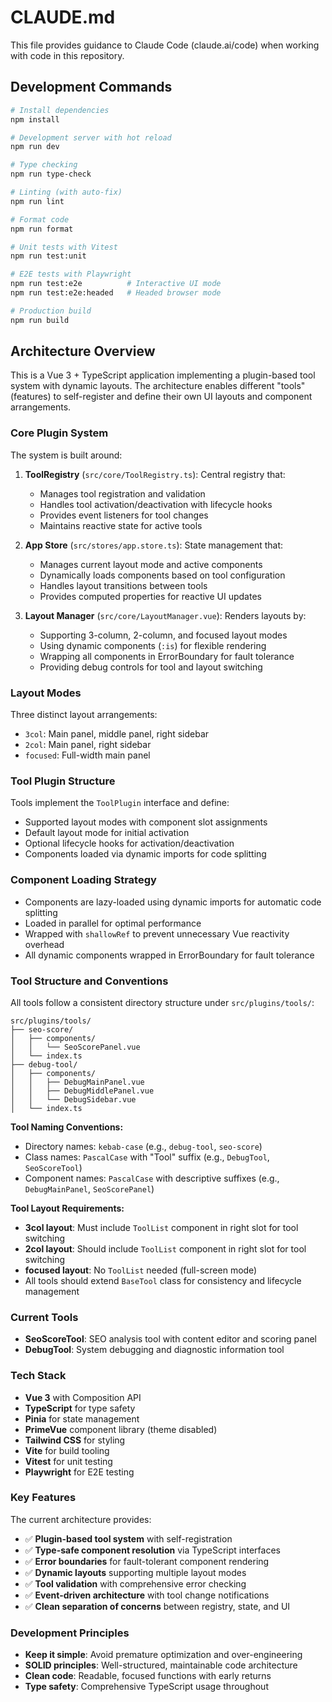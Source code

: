 # CLAUDE.md

This file provides guidance to Claude Code (claude.ai/code) when working with code in this repository.

## Development Commands

```bash
# Install dependencies
npm install

# Development server with hot reload
npm run dev

# Type checking
npm run type-check

# Linting (with auto-fix)
npm run lint

# Format code
npm run format

# Unit tests with Vitest
npm run test:unit

# E2E tests with Playwright
npm run test:e2e          # Interactive UI mode
npm run test:e2e:headed   # Headed browser mode

# Production build
npm run build
```

## Architecture Overview

This is a Vue 3 + TypeScript application implementing a plugin-based tool system with dynamic layouts. The architecture enables different "tools" (features) to self-register and define their own UI layouts and component arrangements.

### Core Plugin System

The system is built around:

1. **ToolRegistry** (`src/core/ToolRegistry.ts`): Central registry that:
   - Manages tool registration and validation
   - Handles tool activation/deactivation with lifecycle hooks
   - Provides event listeners for tool changes
   - Maintains reactive state for active tools

2. **App Store** (`src/stores/app.store.ts`): State management that:
   - Manages current layout mode and active components
   - Dynamically loads components based on tool configuration
   - Handles layout transitions between tools
   - Provides computed properties for reactive UI updates

3. **Layout Manager** (`src/core/LayoutManager.vue`): Renders layouts by:
   - Supporting 3-column, 2-column, and focused layout modes
   - Using dynamic components (`:is`) for flexible rendering
   - Wrapping all components in ErrorBoundary for fault tolerance
   - Providing debug controls for tool and layout switching

### Layout Modes

Three distinct layout arrangements:
- `3col`: Main panel, middle panel, right sidebar
- `2col`: Main panel, right sidebar  
- `focused`: Full-width main panel

### Tool Plugin Structure

Tools implement the `ToolPlugin` interface and define:
- Supported layout modes with component slot assignments
- Default layout mode for initial activation
- Optional lifecycle hooks for activation/deactivation
- Components loaded via dynamic imports for code splitting

### Component Loading Strategy

- Components are lazy-loaded using dynamic imports for automatic code splitting
- Loaded in parallel for optimal performance  
- Wrapped with `shallowRef` to prevent unnecessary Vue reactivity overhead
- All dynamic components wrapped in ErrorBoundary for fault tolerance

### Tool Structure and Conventions

All tools follow a consistent directory structure under `src/plugins/tools/`:

```
src/plugins/tools/
├── seo-score/
│   ├── components/
│   │   └── SeoScorePanel.vue
│   └── index.ts
├── debug-tool/
│   ├── components/
│   │   ├── DebugMainPanel.vue
│   │   ├── DebugMiddlePanel.vue
│   │   └── DebugSidebar.vue
│   └── index.ts
```

**Tool Naming Conventions:**
- Directory names: `kebab-case` (e.g., `debug-tool`, `seo-score`)
- Class names: `PascalCase` with "Tool" suffix (e.g., `DebugTool`, `SeoScoreTool`)
- Component names: `PascalCase` with descriptive suffixes (e.g., `DebugMainPanel`, `SeoScorePanel`)

**Tool Layout Requirements:**
- **3col layout**: Must include `ToolList` component in right slot for tool switching
- **2col layout**: Should include `ToolList` component in right slot for tool switching  
- **focused layout**: No `ToolList` needed (full-screen mode)
- All tools should extend `BaseTool` class for consistency and lifecycle management

### Current Tools

- **SeoScoreTool**: SEO analysis tool with content editor and scoring panel
- **DebugTool**: System debugging and diagnostic information tool

### Tech Stack

- **Vue 3** with Composition API
- **TypeScript** for type safety
- **Pinia** for state management
- **PrimeVue** component library (theme disabled)
- **Tailwind CSS** for styling
- **Vite** for build tooling
- **Vitest** for unit testing
- **Playwright** for E2E testing

### Key Features

The current architecture provides:
- ✅ **Plugin-based tool system** with self-registration
- ✅ **Type-safe component resolution** via TypeScript interfaces
- ✅ **Error boundaries** for fault-tolerant component rendering
- ✅ **Dynamic layouts** supporting multiple layout modes
- ✅ **Tool validation** with comprehensive error checking
- ✅ **Event-driven architecture** with tool change notifications
- ✅ **Clean separation of concerns** between registry, state, and UI

### Development Principles

- **Keep it simple**: Avoid premature optimization and over-engineering
- **SOLID principles**: Well-structured, maintainable code architecture
- **Clean code**: Readable, focused functions with early returns
- **Type safety**: Comprehensive TypeScript usage throughout